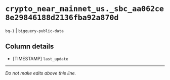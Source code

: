 # `crypto_near_mainnet_us._sbc_aa062ce8e29846188d2136fba92a870d`
`bq-1` | `bigquery-public-data`

## Column details
* [TIMESTAMP] `last_update`

-------------------------------------------------------------------------------
*Do not make edits above this line.*
